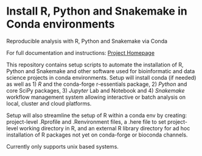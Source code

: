 # Install R, Python and Snakemake in Conda environments
Reproducible analysis with R, Python and Snakemake via Conda

For full documentation and instructions: [Project Homepage](https://ctrhodes.github.io/conda-r-python-snakemake)

This repository contains setup scripts to automate the installation of R, Python and Snakemake and other software used for bioinformatic and data science projects in conda environments. Setup will install conda (if needed) as well as 1) *R* and the conda-forge r-essentials package, 2) *Python* and core SciPy packages, 3) *Jupyter* Lab and Notebook and 4) *Snakemake* workflow management system allowing interactive or batch analysis on local, cluster and cloud platforms.

Setup will also streamline the setup of R within a conda env by creating: project-level .Rprofile and .Renvironment files, a .here file to set project-level working directory in R, and an external R library directory for ad hoc installation of R packages not yet on conda-forge or bioconda channels.

Currently only supports unix based systems.
